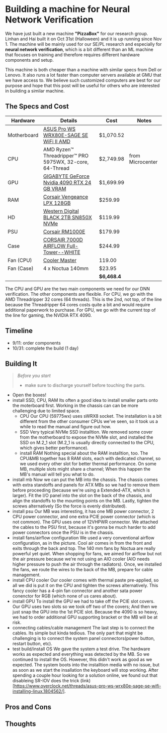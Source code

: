 # Building a machine for Neural Network Verification

We have just built a new machine **"PizzaBox"** for our research group.  Linhan and Hai built it on Oct 31st (Halloween) and it is up running since Nov 1.  The machine will be mainly used for our SE/PL research and especially for **neural network verification**, which is a bit different than an ML machine that focuses on training and therefore requires different hardware components and setup.

This machine is both cheaper than a machine with similar specs from Dell or Lenovo. It also runs a lot faster than computer servers available at GMU that we have access to.  We believe such customized computers are best for our purpose and hope that this post will be useful for others who are interested in building a similar machine.

## The Specs and Cost 

| Hardware | Details     | Cost | Notes |
|----------|-------------|------|-------|
| Motherboard| [ASUS Pro WS WRX80E-SAGE SE WiFi II AMD](https://www.amazon.com/gp/product/B0BZT9NF57/ref=ppx_yo_dt_b_asin_title_o05_s03?ie=UTF8&psc=1) | $1,070.52 | | 
| CPU      | AMD Ryzen™ Threadripper™ PRO 5975WX, 32-core, 64-Thread|  $2,749.98 |  from Microcenter
| GPU      | [GIGABYTE GeForce Nvidia 4090 RTX 24 GB VRAM](https://www.amazon.com/gp/product/B0BGP8FGNZ/ref=ppx_yo_dt_b_asin_title_o04_s00?ie=UTF8&th=1) |$1,699.99 | |
| RAM     | [Corsair Vengeance LPX 128GB](https://www.amazon.com/gp/product/B085WQXKM2/ref=ppx_yo_dt_b_asin_title_o05_s02?ie=UTF8&th=1) |$259.99 |
| HD  | [Western Digital BLACK 2TB SN850X NVMe](https://www.amazon.com/gp/product/B0B7CMZ3QH/ref=ppx_yo_dt_b_asin_title_o07_s00?ie=UTF8&th=1) |$119.99 | 
| PSU | [Corsair RM1000E](https://www.amazon.com/gp/product/B0BYQHWJXC/ref=ppx_yo_dt_b_asin_title_o05_s00?ie=UTF8&psc=1)|$179.99 | 
| Case | [CORSAIR 7000D AIRFLOW Full-Tower--WHITE](https://www.amazon.com/gp/product/B09444VWX2/ref=ppx_yo_dt_b_asin_title_o02_s00?ie=UTF8&th=1) | $244.99 | 
| Fan (CPU) | [Cooler Master](https://www.amazon.com/gp/product/B07H25DZ3M/ref=ppx_yo_dt_b_asin_title_o06_s00?ie=UTF8&psc=1) | 119.00 | 
| Fan (Case) | 4 x Noctua 140mm  | $23.95 | | 
|    |         |**$6,468.4**   |    |


The CPU and GPU are the two main components we need for our DNN verification. The other components are flexible.  For CPU, we go with the AMD Threadripper 32 cores (64 threads).  This is the 2nd, not top, of the line because the Threadripper 64 cores costs quite a bit and would require additional paperwork to purchase.  For GPU, we go with the current top of the line for gaming, the NVIDIA RTX 4090.  


## Timeline
- 9/11: order components
- 10/31: complete the build (1 day)

## Building It
> *Before you start*
> - make sure to discharge yourself before touching the parts.



- Open the boxes!
- install SSD, CPU, RAM
    Its often a good idea to install smaller parts onto the moterboard first. Working in the chassis can can be more challenging due to limited space.
    - CPU
        Our CPU (59775wx) uses sWRX8 socket. The installation is a bit different from the other consumer CPUs we've seen, so it took us a while to read the manual and figure out how. 
    - SSD
        Very typical NVMe SSD installtion. We removed some cover from the motherboard to expose the NVMe slot, and installed the SSD on M.2_1 slot (M.2_1 is usually directly connected to the CPU, which gives better performance).
    - install RAM
        Nothing special about the RAM installtion, too. The CPU&MB together has 8 RAM slots, each with dedicated channel, so we used every other slot for better thermal performance. On some MB, multiple slots might share a channel; When this happen the MB's manual will tell you what to do.
- install mb
    Now we can put the MB into the chassis. The chassis comes with extra standoffs and panels for ATX MBs so we had to remove them before proceeding (because we're using a Extended-ATX, which is larger). Fit the I/O panel into the slot on the back of the chassis, and align the standoffs to the mounting points on the MB. Lastly, tighten the screws alternatively (So the force is evenly distributed).
- install psu
    Our MB was interesting, it has one MB power connector, 2 CPU power connector, and one extra PCIE power connector (which is not common). The GPU uses one of 12VHPWR connector. We attached the cables to the PSU first, because it's gonna be much harder to add power connectors once the PSU is in the chassis.
- install fans/airflow configuration
    We used a very conventional airflow configuration, as in the picture. Cool air comes in from the front and exits through the back and top. The 140 mm fans by Noctua are really powerful yet quiet. When shopping for fans, we aimed for airflow but not the air pressure because we're not using an AIO cooler (AIO needs higher pressure to push the air through the radiators). Once, we installed the fans, we route the wires to the back of the MB, prepare for cable management.
- install CPU cooler
    Our cooler comes with thermal paste pre-applied, so all we did is put it on the CPU and tighten the screws alternatively. This fancy cooler has a 4-pin fan connector and another sata power conenctor for RGB (which none of us cares about).
- install GPU
    To install the GPU we had to take off the PCIE slot covers. Our GPU uses two slots so we took off two of the covers; And then we just snap the GPU into the 1st PCIE slot. Because the 4090 is so heavy, we had to order additional GPU supporting bracket or the MB will be at risk.
- connecting cables/cable management
    The last step is to connect the cables. Its simple but kinda tedious. The only part that might be challenging is to connect the system panel connectors(power button, restart button, etc).
- test build/install OS
    We gave the system a test drive. The hardware works as expected and everything was detected by the MB. So we continued to install the OS. However, this didn't work as good as we expected. The system boots into the installtion media with no issue, but as soon as we start the insallation the keyboard will stop working. After spending a couple hour looking for a solution online, we found out that disableing SR-IOV does the trick (link)[https://www.overclock.net/threads/asus-pro-ws-wrx80e-sage-se-wifi-installing-linux.1804562/].  


## Pros and Cons

## Thoughts



